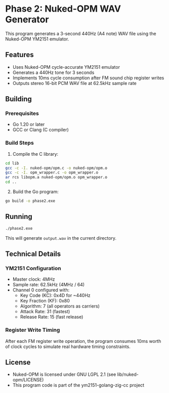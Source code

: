 # Phase 2: Nuked-OPM WAV Generator

This program generates a 3-second 440Hz (A4 note) WAV file using the Nuked-OPM YM2151 emulator.

## Features

- Uses Nuked-OPM cycle-accurate YM2151 emulator
- Generates a 440Hz tone for 3 seconds
- Implements 10ms cycle consumption after FM sound chip register writes
- Outputs stereo 16-bit PCM WAV file at 62.5kHz sample rate

## Building

### Prerequisites

- Go 1.20 or later
- GCC or Clang (C compiler)

### Build Steps

1. Compile the C library:
```bash
cd lib
gcc -c -I. nuked-opm/opm.c -o nuked-opm/opm.o
gcc -c -I. opm_wrapper.c -o opm_wrapper.o
ar rcs libopm.a nuked-opm/opm.o opm_wrapper.o
cd ..
```

2. Build the Go program:
```bash
go build -o phase2.exe
```

## Running

```bash
./phase2.exe
```

This will generate `output.wav` in the current directory.

## Technical Details

### YM2151 Configuration

- Master clock: 4MHz
- Sample rate: 62.5kHz (4MHz / 64)
- Channel 0 configured with:
  - Key Code (KC): 0x4D for ~440Hz
  - Key Fraction (KF): 0x80
  - Algorithm: 7 (all operators as carriers)
  - Attack Rate: 31 (fastest)
  - Release Rate: 15 (fast release)

### Register Write Timing

After each FM register write operation, the program consumes 10ms worth of clock cycles to simulate real hardware timing constraints.

## License

- Nuked-OPM is licensed under GNU LGPL 2.1 (see lib/nuked-opm/LICENSE)
- This program code is part of the ym2151-golang-zig-cc project
